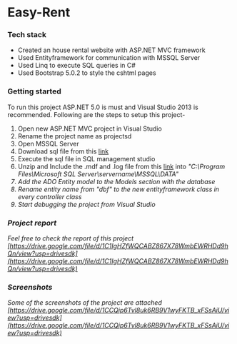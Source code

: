 # Easy-Rent
### Tech stack
+ Created an house rental website with ASP.NET MVC framework 
+ Used Entityframework for communication with MSSQL Server
+ Used Linq to execute SQL queries in C#
+ Used Bootstrap 5.0.2 to style the cshtml pages

### Getting started
To run this project ASP.NET 5.0 is must and Visual Studio 2013 is recommended. Following are the steps to setup this project-
1. Open new ASP.NET MVC project in Visual Studio
2. Rename the project name as projectsd
3. Open MSSQL Server
4. Download sql file from this [link](https://github.com/Muhaiminul-Kabir/Easy-Rent/blob/master/efdb.sql)
5. Execute the sql file in SQL management studio
6. Unzip and Include the .mdf and .log file from this [link](https://github.com/Muhaiminul-Kabir/Easy-Rent/blob/master/Desktop.zip) into <i>"C:\Program Files\Microsoft SQL Server\servername\MSSQL\DATA\"
7. Add the ADO Entity model to the Models section with the database
8. Rename entity name from "dbf" to the new entityframework class in every controller class
9. Start debugging the project from Visual Studio





### Project report
Feel free to check the report of this project
[https://drive.google.com/file/d/1C1IgHZfWQCABZ867X78WmbEWRHDd9hQn/view?usp=drivesdk](https://drive.google.com/file/d/1C1IgHZfWQCABZ867X78WmbEWRHDd9hQn/view?usp=drivesdk)
### Screenshots
Some of the screenshots of the project are attached 
[https://drive.google.com/file/d/1CCQip6Tvl8uk6RB9V1wyFKTB_xFSsAiU/view?usp=drivesdk](https://drive.google.com/file/d/1CCQip6Tvl8uk6RB9V1wyFKTB_xFSsAiU/view?usp=drivesdk)
